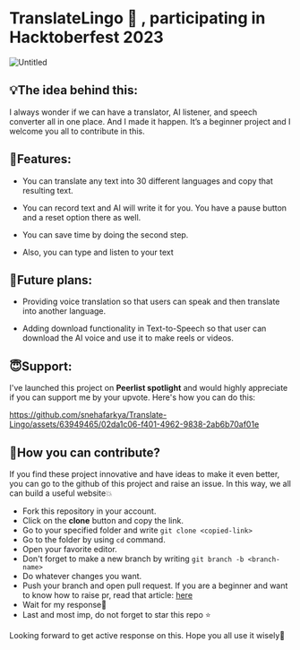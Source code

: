  # TranslateLingo 💜 , participating in Hacktoberfest 2023
![Untitled](https://github.com/snehafarkya/Translate-Lingo/assets/63949465/8d6035aa-d11e-4840-a878-06ae06e42828)

 
## 💡The idea behind this:
I always wonder if we can have a translator, AI listener, and speech converter all in one place. And I made it happen. It’s a beginner project and I welcome you all to contribute in this.

## 🌱Features:
- You can translate any text into 30 different languages and copy that resulting text.

- You can record text and AI will write it for you. You have a pause button and a reset option there as well.

- You can save time by doing the second step.

- Also, you can type and listen to your text

## 📑Future plans:
- Providing voice translation so that users can speak and then translate into another language.

- Adding download functionality in Text-to-Speech so that user can download the AI voice and use it to make reels or videos.

## 😇Support: 
 I've launched this project on **Peerlist spotlight** and would highly appreciate if you can support me by your upvote. Here's how you can do this: 

https://github.com/snehafarkya/Translate-Lingo/assets/63949465/02da1c06-f401-4962-9838-2ab6b70af01e


## 📩How you can contribute?
If you find these project innovative and have ideas to make it even better, you can go to the github of this project and raise an issue. In this way, we all can build a useful website💥

- Fork this repository in your account.
- Click on the **clone** button and copy the link.
- Go to your specified folder and write `git clone <copied-link>`
- Go to the folder by using `cd` command.
- Open your favorite editor.
- Don't forget to make a new branch by writing `git branch -b <branch-name>`
- Do whatever changes you want.
- Push your branch and open pull request. If you are a beginner and want to know how to raise pr, read that article: [here](https://snehafarkya.hashnode.dev/initiating-pull-requests-on-github-hacktoberfest-2023-edition)
- Wait for my response🥰
- Last and most imp, do not forget to star this repo ⭐

Looking forward to get active response on this. Hope you all use it wisely💜

